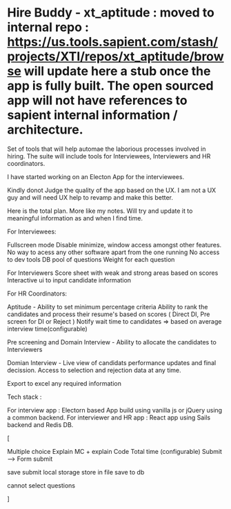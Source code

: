 Hire Buddy - xt_aptitude : moved to internal repo : https://us.tools.sapient.com/stash/projects/XTI/repos/xt_aptitude/browse
will update here a stub once the app is fully built. The open sourced app will not have references to sapient internal information / architecture.
=======

Set of tools that will help automae the laborious processes involved in hiring. The suite will include tools for Interviewees, Interviewers and HR coordinators.

I have started working on an Electon App for the interviewees. 


Kindly donot Judge the quality of the app based on the UX. I am not a UX guy and will need UX help to revamp and make this better.

Here is the total plan. More like my notes. Will try and update it to meaningful information as and when I find time.

For Interviewees:

Fullscreen mode
Disable minimize, window access amongst other features. No way to acess any other software apart from the one running
No access to dev tools
DB pool of questions
Weight for each question

For Interviewers
Score sheet with weak and strong areas based on scores
Interactive ui to input candidate information

For HR Coordinators:

Aptitude -
Ability to set minimum percentage criteria
Ability to rank the candidates and process their resume's based on scores ( Direct DI, Pre screen for DI or Reject )
Notify wait time to candidates => based on average interview time(configurable)

Pre screening and Domain Interview -
Ability to allocate the candidates to Interviewers

Domian Interview -
Live view of candidats performance updates and final decission. 
Access to selection and rejection data at any time.

Export to excel any required information


Tech stack :

For interview app : Electorn based App build using vanilla js or jQuery using a common backend.
For interviewer and HR app : React app using Sails backend and Redis DB.



[

Multiple choice
Explain
MC + explain
Code
Total time (configurable)
Submit --> Form submit

save submit local storage store in file save to db

cannot select questions

]

